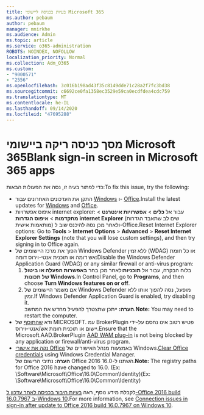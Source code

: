 ```yaml
---
title: בעיות בכניסה ליישומי Microsoft 365
ms.author: pebaum
author: pebaum
manager: mnirkhe
ms.audience: Admin
ms.topic: article
ms.service: o365-administration
ROBOTS: NOINDEX, NOFOLLOW
localization_priority: Normal
ms.collection: Adm_O365
ms.custom:
- "9000571"
- "2556"
ms.openlocfilehash: 3c016b198ad43f35c8149dde71c28a2f7fc3bd38
ms.sourcegitcommit: c6692ce0fa1358ec3529e59ca0ecdfdea4cdc759
ms.translationtype: MT
ms.contentlocale: he-IL
ms.lasthandoff: 09/14/2020
ms.locfileid: "47695288"
---
```

# <a name="blank-sign-in-screen-in-microsoft-365-apps"></a><span data-ttu-id="b1b89-102">מסך כניסה ריקה ביישומי Microsoft 365</span><span class="sxs-lookup"><span data-stu-id="b1b89-102">Blank sign-in screen in Microsoft 365 apps</span></span>

<span data-ttu-id="b1b89-103">כדי לפתור בעיה זו, נסה את הפעולות הבאות:</span><span class="sxs-lookup"><span data-stu-id="b1b89-103">To fix this issue, try the following:</span></span>
- <span data-ttu-id="b1b89-104">התקן את העדכונים האחרונים עבור [Windows](https://support.microsoft.com/help/4027667/windows-10-update) ו- [Office](https://support.office.com/article/update-office-and-your-computer-with-microsoft-update-2ab296f3-7f03-43a2-8e50-46de917611c5).</span><span class="sxs-lookup"><span data-stu-id="b1b89-104">Install the latest updates for [Windows](https://support.microsoft.com/help/4027667/windows-10-update) and [Office](https://support.office.com/article/update-office-and-your-computer-with-microsoft-update-2ab296f3-7f03-43a2-8e50-46de917611c5).</span></span>
- <span data-ttu-id="b1b89-105">איפוס אפשרויות internet explorer: עבור אל **כלים**  >  **אפשרויות אינטרנט**  >  **מתקדמות**  >  **איפוס הגדרות internet Explorer** (שים לב שתאבד הגדרות מותאמות אישית) ולאחר מכן נסה להיכנס שוב ל-Office.</span><span class="sxs-lookup"><span data-stu-id="b1b89-105">Reset Internet Explorer options: Go to **Tools** > **Internet Options** > **Advanced** > **Reset Internet Explorer Settings** (note that you will lose custom settings), and then try signing in to Office again.</span></span>
- <span data-ttu-id="b1b89-106">הפוך את מרכז היישומים של Windows Defender ללא זמין (WDAG) או כל חומת אש דומה או תוכנית אנטי-וירוס דומה:</span><span class="sxs-lookup"><span data-stu-id="b1b89-106">Disable the Windows Defender Application Guard (WDAG) or any similar firewall or anti-virus program:</span></span>
    1. <span data-ttu-id="b1b89-107">בלוח הבקרה, עבור אל **תוכניות**ולאחר מכן בחר **באפשרות הפעלה או ביטול של תכונות Windows**.</span><span class="sxs-lookup"><span data-stu-id="b1b89-107">In Control Panel, go to **Programs**, and then choose **Turn Windows features on or off**.</span></span>
    2. <span data-ttu-id="b1b89-108">אם משמר היישומים של Windows Defender מופעל, נסה להפוך אותו ללא זמין.</span><span class="sxs-lookup"><span data-stu-id="b1b89-108">If Windows Defender Application Guard is enabled, try disabling it.</span></span><br/>
    <span data-ttu-id="b1b89-109">**הערה:** ייתכן שתצטרך להפעיל מחדש את המחשב.</span><span class="sxs-lookup"><span data-stu-id="b1b89-109">**Note:** You may need to restart the computer.</span></span>
- <span data-ttu-id="b1b89-110">ודא [שהתוסף](https://docs.microsoft.com/office365/troubleshoot/administration/connection-issue-when-sign-in-office-2016#symptom-1) של MICROSOFT. עמ BrokerPlugin פטיש רטוב אינו נחסם על-ידי יישום או תוכנית חומת אש/אנטי-וירוס.</span><span class="sxs-lookup"><span data-stu-id="b1b89-110">Ensure that the Microsoft.AAD.BrokerPlugin [AAD WAM plug-in](https://docs.microsoft.com/office365/troubleshoot/administration/connection-issue-when-sign-in-office-2016#symptom-1) is not being blocked by any application or firewall/anti-virus program.</span></span>
- <span data-ttu-id="b1b89-111">[נקה את אישורי Office](https://docs.microsoft.com/office/troubleshoot/error-messages/another-account-already-signed-in#step-3-clear-cached-credentials-on-the-computer) באמצעות מנהל האישורים של Windows.</span><span class="sxs-lookup"><span data-stu-id="b1b89-111">[Clear Office credentials](https://docs.microsoft.com/office/troubleshoot/error-messages/another-account-already-signed-in#step-3-clear-cached-credentials-on-the-computer) using Windows Credential Manager.</span></span><br/>
    <span data-ttu-id="b1b89-112">**הערה:** נתיבי הרישום של Office 2016 השתנו ל-16.0.</span><span class="sxs-lookup"><span data-stu-id="b1b89-112">**Note:** The registry paths for Office 2016 have changed to 16.0.</span></span> <span data-ttu-id="b1b89-113">(Ex: \Software\Microsoft\Office\16.0\Common\Identity\)</span><span class="sxs-lookup"><span data-stu-id="b1b89-113">(Ex: \Software\Microsoft\Office\16.0\Common\Identity\)</span></span>

<span data-ttu-id="b1b89-114">לקבלת מידע נוסף, ראה [בעיות חיבור בכניסה לאחר עדכון ל-Office 2016 build 16.0.7967 ב-Windows 10](https://docs.microsoft.com/office365/troubleshoot/administration/connection-issue-when-sign-in-office-2016).</span><span class="sxs-lookup"><span data-stu-id="b1b89-114">For more information, see [Connection issues in sign-in after update to Office 2016 build 16.0.7967 on Windows 10](https://docs.microsoft.com/office365/troubleshoot/administration/connection-issue-when-sign-in-office-2016).</span></span>